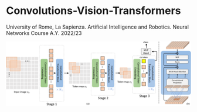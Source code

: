 # Convolutions-Vision-Transformers
University of Rome, La Sapienza. Artificial Intelligence and Robotics. Neural Networks Course A.Y. 2022/23

![Pipeline](figures/pipeline.svg)